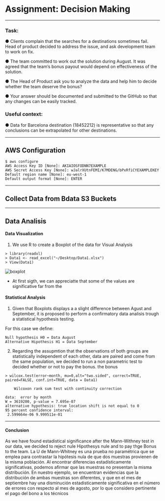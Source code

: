 # Assignment: Decision Making
___
### Task:    

● Clients complain that the searches for a destinations sometimes fail. Head of product decided to address
the issue, and ask development team to work on fix.

● The team committed to work out the solution during August. It was agreed that the team’s bonus payout
would depend on effectiveness of the solution.

● The Head of Product ask you to analyze the data and help him to decide whether the team deserve
the bonus?

● Your answer should be documented and submitted to the GitHub so that any changes can be easily
tracked.

### Useful context:

● Data for Barcelona destination (18452212) is representative so that any conclusions can be extrapolated
for other destinations.

___

## AWS Configuration
````
$ aws configure
AWS Access Key ID [None]: AKIAIOSFODNN7EXAMPLE
AWS Secret Access Key [None]: wJalrXUtnFEMI/K7MDENG/bPxRfiCYEXAMPLEKEY
Default region name [None]: eu-west-1
Default output format [None]: ENTER
````
___

## Collect Data from Bdata S3 Buckets

___

## Data Analisis

#### Data Visualization

1. We use R to create a Boxplot of the data for Visual Analysis

````
> library(readxl)
> Data1 <- read_excel("~/Desktop/Data1.xlsx")
> View(Data1)   
````

![boxplot](https://github.com/nicodalessandro11/DAM19/blob/master/Rplot.png)


- At first sigth, we can appreciatte that some of the values are significative far from the 

#### Statistical Analysis

1. Given that Boxplots displays a a slight difference between Agust and September, it is proposed to perform a confirmatory data analisis trough a statistical hypothesis testing.

For this case we define: 

	Null hypothesis H0 = Data August
	Alternative Hipothesis H1 = Data September

2. Regarding the assupmtion that the observations of both groups are statistically independent of each other, data are paired and come from the same population, we decided to run a non parametric test to decided whether or not to pay the bonus.
the bonus

````
> wilcox.test(error~month, mu=0,alt="two.sided", correct=TRUE, paired=FALSE, conf.int=TRUE, data = Data1)

	Wilcoxon rank sum test with continuity correction

data:  error by month
W = 3619200, p-value = 7.695e-07
alternative hypothesis: true location shift is not equal to 0
95 percent confidence interval:
 2.599664e-06 9.999511e-01
````

___

#### Conclusion

As we have found estadistical significance after the Mann-Withney test in our data, we decided to reject nule Hipothesys nule and to pay thge Bonus to the team.
La U de Mann-Whitney es una prueba no paramétrica que se emplea para contrastar la hipótesis nula de que dos muestras provienen de la misma población. Al encontrar diferencias estadísticamente significativas, podemos afirmar que las muestras no presentan la misma distribución. En nuestro ejemplo, se encuentran evidencias que la distribución de ambas muestras son diferentes, y que en el mes de septiembre hay una disminución estadisticamente significativa en el número de errores con respecto al mes de agosto, por lo que considero pertinente el pago del bono a los técnicos						
						
						
						
						
						



